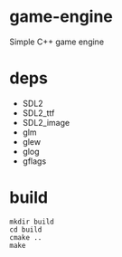 # game-engine
Simple C++ game engine

# deps
- SDL2
- SDL2_ttf
- SDL2_image
- glm
- glew
- glog
- gflags

# build
```
mkdir build
cd build
cmake ..
make
```
